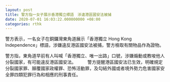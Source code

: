 ```yaml
---
layout: post
title: 警方指一女子展示香港獨立標語　涉違港區國安法被捕
date: 2020-07-01 16:03:22.000000000 +08:00
categories: rthk
---
```


警方表示，一名女子在銅鑼灣東角道展示「香港獨立 Hong Kong Independence」標語，涉嫌違反港區國安法被捕，警方檢取有關物品作為證物。

警方指，東角道早前有人叫喊「香港獨立、唯一出路」口號，涉嫌煽動或教唆他人分裂國家，有可能違反港區國安法。
　　 
警方提醒港區國安法已生效，明確規定分裂國家罪、顛覆國家政權罪、恐怖活動罪，及勾結外國或者境外勢力危害國家安全罪四類犯罪行為和相應的刑事責任。
